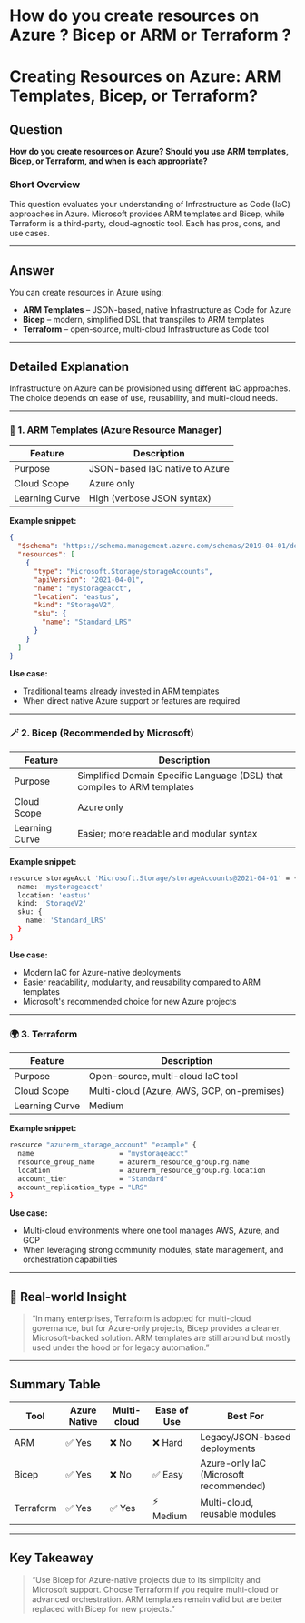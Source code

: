 # How do you create resources on Azure ? Bicep or ARM or Terraform ?

# Creating Resources on Azure: ARM Templates, Bicep, or Terraform?

## Question

**How do you create resources on Azure? Should you use ARM templates, Bicep, or Terraform, and when is each appropriate?**

### Short Overview

This question evaluates your understanding of Infrastructure as Code (IaC) approaches in Azure. Microsoft provides ARM templates and Bicep, while Terraform is a third-party, cloud-agnostic tool. Each has pros, cons, and use cases.

---

## Answer

You can create resources in Azure using:

- **ARM Templates** – JSON-based, native Infrastructure as Code for Azure  
- **Bicep** – modern, simplified DSL that transpiles to ARM templates  
- **Terraform** – open-source, multi-cloud Infrastructure as Code tool

---

## Detailed Explanation

Infrastructure on Azure can be provisioned using different IaC approaches. The choice depends on ease of use, reusability, and multi-cloud needs.

---

### 📜 1. ARM Templates (Azure Resource Manager)

| Feature      | Description                                  |
|--------------|----------------------------------------------|
| Purpose      | JSON-based IaC native to Azure               |
| Cloud Scope  | Azure only                                   |
| Learning Curve | High (verbose JSON syntax)                   |

**Example snippet:**

```json
{
  "$schema": "https://schema.management.azure.com/schemas/2019-04-01/deploymentTemplate.json#",
  "resources": [
    {
      "type": "Microsoft.Storage/storageAccounts",
      "apiVersion": "2021-04-01",
      "name": "mystorageacct",
      "location": "eastus",
      "kind": "StorageV2",
      "sku": {
        "name": "Standard_LRS"
      }
    }
  ]
}
```


**Use case:**  
- Traditional teams already invested in ARM templates  
- When direct native Azure support or features are required  

---

### 🪄 2. Bicep (Recommended by Microsoft)

| Feature      | Description                                  |
|--------------|----------------------------------------------|
| Purpose      | Simplified Domain Specific Language (DSL) that compiles to ARM templates |
| Cloud Scope  | Azure only                                   |
| Learning Curve | Easier; more readable and modular syntax     |

**Example snippet:**

```bash
resource storageAcct 'Microsoft.Storage/storageAccounts@2021-04-01' = {
  name: 'mystorageacct'
  location: 'eastus'
  kind: 'StorageV2'
  sku: {
    name: 'Standard_LRS'
  }
}
```


**Use case:**  
- Modern IaC for Azure-native deployments  
- Easier readability, modularity, and reusability compared to ARM templates  
- Microsoft's recommended choice for new Azure projects  

---

### 🌍 3. Terraform

| Feature      | Description                                  |
|--------------|----------------------------------------------|
| Purpose      | Open-source, multi-cloud IaC tool            |
| Cloud Scope  | Multi-cloud (Azure, AWS, GCP, on-premises)  |
| Learning Curve | Medium                                    |

**Example snippet:**

```bash
resource "azurerm_storage_account" "example" {
  name                     = "mystorageacct"
  resource_group_name      = azurerm_resource_group.rg.name
  location                 = azurerm_resource_group.rg.location
  account_tier             = "Standard"
  account_replication_type = "LRS"
}
```

**Use case:**  
- Multi-cloud environments where one tool manages AWS, Azure, and GCP  
- When leveraging strong community modules, state management, and orchestration capabilities  

---

## 🧠 Real-world Insight

> “In many enterprises, Terraform is adopted for multi-cloud governance, but for Azure-only projects, Bicep provides a cleaner, Microsoft-backed solution. ARM templates are still around but mostly used under the hood or for legacy automation.”

---

## Summary Table

| Tool      | Azure Native | Multi-cloud | Ease of Use | Best For                    |
|-----------|--------------|-------------|-------------|-----------------------------|
| ARM       | ✅ Yes       | ❌ No       | ❌ Hard     | Legacy/JSON-based deployments |
| Bicep     | ✅ Yes       | ❌ No       | ✅ Easy     | Azure-only IaC (Microsoft recommended) |
| Terraform | ✅ Yes       | ✅ Yes      | ⚡ Medium   | Multi-cloud, reusable modules |

---

## Key Takeaway

> “Use Bicep for Azure-native projects due to its simplicity and Microsoft support. Choose Terraform if you require multi-cloud or advanced orchestration. ARM templates remain valid but are better replaced with Bicep for new projects.”
